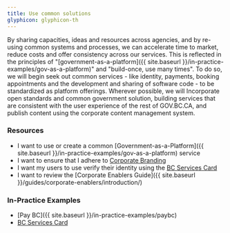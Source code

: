 ```yaml
---
title: Use common solutions
glyphicon: glyphicon-th
---
```


By sharing capacities, ideas and resources across agencies, and by re-using common systems and processes, we can accelerate time to market, reduce costs and offer consistency across our services. This is reflected in the principles of "[government-as-a-platform]({{ site.baseurl }}/in-practice-examples/gov-as-a-platform)" and "build-once, use many times". To do so, we will begin seek out common services - like identity, payments, booking appointments and the development and sharing of software code - to be standardized as platform offerings. Wherever possible, we will Incorporate open standards and common government solution, building services that are consistent with the user experience of the rest of GOV.BC.CA, and publish content using the corporate content management system.

### Resources

* I want to use or create a common [Government-as-a-Platform]({{ site.baseurl }}/in-practice-examples/gov-as-a-platform) service
* I want to ensure that I adhere to [Corporate Branding](http://www2.gov.bc.ca/gov/content/about-gov-bc-ca/web-presence/developers-guide)
* I want my users to use verify their identity using the [BC Services Card](http://www2.gov.bc.ca/gov/content/governments/government-id/bc-services-card)
* I want to review the [Corporate Enablers Guide]({{ site.baseurl }}/guides/corporate-enablers/introduction/)

### In-Practice Examples

* [Pay BC]({{ site.baseurl }}/in-practice-examples/paybc)
* [BC Services Card](https://www2.gov.bc.ca/gov/content/governments/government-id/bc-services-card)
